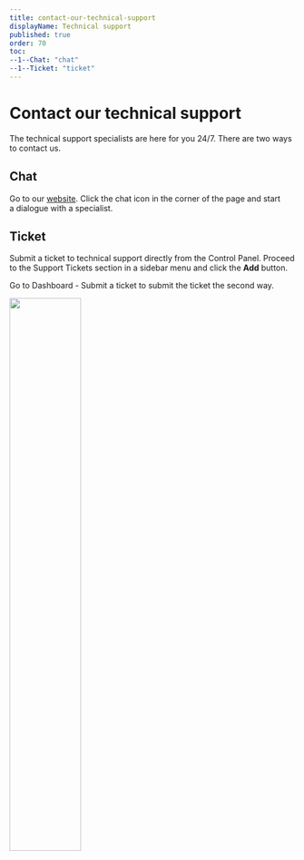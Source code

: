 ```yaml
---
title: contact-our-technical-support
displayName: Technical support
published: true
order: 70
toc:
--1--Chat: "chat"
--1--Ticket: "ticket"
---
```

# Contact our technical support

The technical support specialists are here for you 24/7. There are two ways to contact us. 

## Chat

Go to our <a href="https://gcore.com/" target="_blank">website</a>. Click the chat icon in the corner of the page and start a dialogue with a specialist.

## Ticket

Submit a ticket to technical support directly from the Control Panel. Proceed to the Support Tickets section in a sidebar menu and click the **Add** button.

Go to Dashboard - Submit a ticket to submit the ticket the second way.

<img class="confluence-embedded-image confluence-external-resource" src="https://assets.gcore.pro/docs/hosting/contact-our-technical-support/uVEscGw.png" data-image-src="https://assets.gcore.pro/docs/hosting/contact-our-technical-support/uVEscGw.png" alt="" width="50%">
